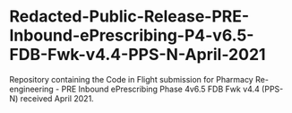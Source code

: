 # Redacted-Public-Release-PRE-Inbound-ePrescribing-P4-v6.5-FDB-Fwk-v4.4-PPS-N-April-2021
Repository containing the Code in Flight submission for Pharmacy Re-engineering - PRE Inbound ePrescribing Phase 4v6.5 FDB Fwk v4.4 (PPS-N) received April 2021.
